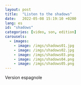 ```yaml
---
layout: post
title:  "Listen to the shadows"
date:   2022-05-08 15:19:10 +0200
lang: es
id: "shadows"
categories: [video, son, edition]
carousels:
  - images:
    - image: /imgs/shadows01.jpg
    - image: /imgs/shadows02.jpg
    - image: /imgs/shadows03.png
    - image: /imgs/shadows04.png
    - image: /imgs/shadows05.png
---
```

Version espagnole
